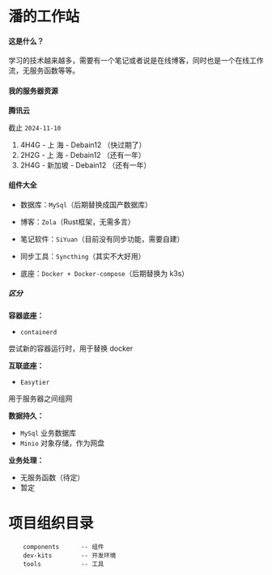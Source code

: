 # 潘的工作站

#### 这是什么？

学习的技术越来越多，需要有一个笔记或者说是在线博客，同时也是一个在线工作流，无服务函数等等。

#### 我的服务器资源

**腾讯云**

截止 `2024-11-10`

1. 4H4G - 上  海 - Debain12 （快过期了）
2. 2H2G - 上  海 - Debain12 （还有一年）
3. 2H4G - 新加坡 - Debain12 （还有一年）

#### 组件大全

- 数据库：`MySql`（后期替换成国产数据库）

- 博客：`Zola`（Rust框架，无需多言）

- 笔记软件：`SiYuan`（目前没有同步功能，需要自建）

- 同步工具：`Syncthing`（其实不大好用）

- 底座：`Docker + Docker-compose`（后期替换为 k3s）

##### 区分

**容器底座：**

- `containerd`

尝试新的容器运行时，用于替换 docker


**互联底座：**

- `Easytier` 

用于服务器之间组网


**数据持久：**

- `MySql` 业务数据库
- `Minio` 对象存储，作为网盘


**业务处理：**

- 无服务函数（待定）
- 暂定




# 项目组织目录

```shell
    components      -- 组件
    dev-kits        -- 开发环境
    tools           -- 工具
```